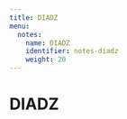 ```yaml
---
title: DIADZ
menu:
  notes:
    name: DIADZ
    identifier: notes-diadz
    weight: 20
---
```

# DIADZ